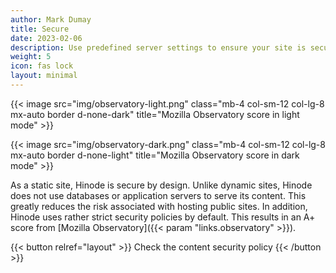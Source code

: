 ```yaml
---
author: Mark Dumay
title: Secure
date: 2023-02-06
description: Use predefined server settings to ensure your site is secure by default.
weight: 5
icon: fas lock
layout: minimal
---
```


{{< image src="img/observatory-light.png" class="mb-4 col-sm-12 col-lg-8 mx-auto border d-none-dark" title="Mozilla Observatory score in light mode" >}}

{{< image src="img/observatory-dark.png" class="mb-4 col-sm-12 col-lg-8 mx-auto border d-none-light" title="Mozilla Observatory score in dark mode" >}}

As a static site, Hinode is secure by design. Unlike dynamic sites, Hinode does not use databases or application servers to serve its content. This greatly reduces the risk associated with hosting public sites. In addition, Hinode uses rather strict security policies by default. This results in an A+ score from [Mozilla Observatory]({{< param "links.observatory" >}}).

{{< button relref="layout" >}}
    Check the content security policy
{{< /button >}}
